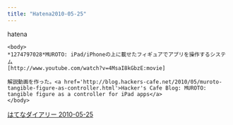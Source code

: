 ```yaml
---
title: "Hatena2010-05-25"
---
```


hatena

```
<body>
*1274797028*MUROTO: iPad/iPhoneの上に載せたフィギュアでアプリを操作するシステム
[http://www.youtube.com/watch?v=4MsaI8kGbzE:movie]

解説動画を作った。<a href='http://blog.hackers-cafe.net/2010/05/muroto-tangible-figure-as-controller.html'>Hacker's Cafe Blog: MUROTO: tangible figure as a controller for iPad apps</a>
</body>
```


[はてなダイアリー 2010-05-25](https://nishiohirokazu.hatenadiary.org/archive/2010/05/25)